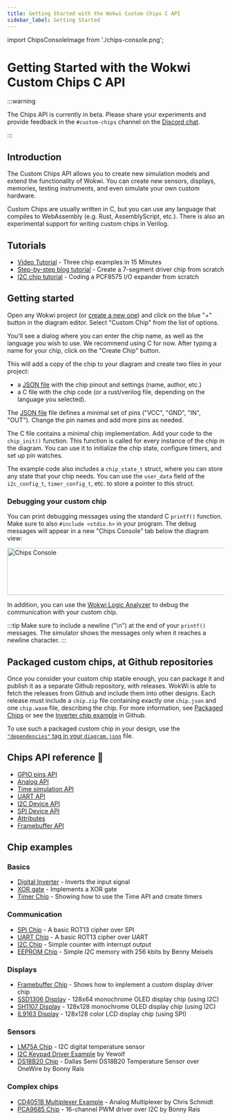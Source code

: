 ```yaml
---
title: Getting Started with the Wokwi Custom Chips C API
sidebar_label: Getting Started
---
```


import ChipsConsoleImage from './chips-console.png';

# Getting Started with the Wokwi Custom Chips C API

:::warning

The Chips API is currently in beta. Please share your experiments and provide feedback in the `#custom-chips` channel on the [Discord chat](https://wokwi.com/discord).

:::

## Introduction

The Custom Chips API allows you to create new simulation models and extend the functionality of Wokwi. You can create new sensors, displays, memories, testing instruments, and even simulate your own custom hardware.

Custom Chips are usually written in C, but you can use any language that compiles to WebAssembly (e.g. Rust, AssemblyScript, etc.). There is also an experimental support for writing custom chips in Verilog.

## Tutorials

- [Video Tutorial](https://youtu.be/yzdCS3A4DvU) - Three chip examples in 15 Minutes
- [Step-by-step blog tutorial](https://link.wokwi.com/chips-api-tutorial) - Create a 7-segment driver chip from scratch
- [I2C chip tutorial](https://youtu.be/BS_uTqz3zik) - Coding a PCF8575 I/O expander from scratch

## Getting started

Open any Wokwi project (or [create a new one](https://wokwi.com/projects/new)) and click on the blue "+" button in the diagram editor. Select "Custom Chip" from the list of options.

You'll see a dialog where you can enter the chip name, as well as the language you wish to use. We recommend using C for now. After typing a name for your chip, click on the "Create Chip" button.

This will add a copy of the chip to your diagram and create two files in your project:

- a [JSON file](./chip-json) with the chip pinout and settings (name, author, etc.)
- a C file with the chip code (or a rust/verilog file, depending on the language you selected).

The [JSON file](./chip-json) file defines a minimal set of pins ("VCC", "GND", "IN", "OUT"). Change the pin names and add more pins as needed.

The C file contains a minimal chip implementation. Add your code to the `chip_init()` function. This function is called for every instance of the chip in the diagram. You can use it to initialize the chip state, configure timers, and set up pin watches.

The example code also includes a `chip_state_t` struct, where you can store any state that your chip needs. You can use the `user_data` field of the `i2c_config_t`, `timer_config_t`, etc. to store a pointer to this struct.

### Debugging your custom chip

You can print debugging messages using the standard C `printf()` function. Make sure to also `#include <stdio.h>` in your program. The debug messages will appear in a new "Chips Console" tab below the diagram view:

<img src={ChipsConsoleImage} alt="Chips Console" width="543" height="109" />

In addition, you can use the [Wokwi Logic Analyzer](../guides/logic-analyzer) to debug the communication with your custom chip.

:::tip
Make sure to include a newline ("\n") at the end of your `printf()` messages. The simulator shows the messages only when it reaches a newline character.
:::

## Packaged custom chips, at Github repositories

Once you consider your custom chip stable enough, you can package it and publish it as a separate Github repository, with releases. WokWi is able to fetch the releases from Github and include them into other designs. Each release must include a `chip.zip` file containing exactly one `chip.json` and one `chip.wasm` file, describing the chip. For more information, see [Packaged Chips](./packaged-chip) or see the [Inverter chip example](https://github.com/wokwi/inverter-chip/releases) in Github.

To use such a packaged custom chip in your design, use the [`"dependencies"` tag in your `diagram.json`](/diagram-format#connections) file.

## Chips API reference 📖

- [GPIO pins API](gpio)
- [Analog API](analog)
- [Time simulation API](time)
- [UART API](uart)
- [I2C Device API](i2c)
- [SPI Device API](spi)
- [Attributes](attributes)
- [Framebuffer API](framebuffer)

## Chip examples

### Basics

- [Digital Inverter](https://wokwi.com/projects/327458636089524820) - Inverts the input signal
- [XOR gate](https://wokwi.com/projects/329456176677782100) - Implements a XOR gate
- [Timer Chip](https://wokwi.com/projects/341265875285836370) - Showing how to use the Time API and create timers

### Communication

- [SPI Chip](https://wokwi.com/projects/330669951756010068) - A basic ROT13 cipher over SPI
- [UART Chip](https://wokwi.com/projects/333638144389808723) - A basic ROT13 cipher over UART
- [I2C Chip](https://wokwi.com/projects/344061754973618771) - Simple counter with interrupt output
- [EEPROM Chip](https://wokwi.com/projects/329482717479567954) - Simple I2C memory with 256 kbits by Benny Meisels

### Displays

- [Framebuffer Chip](https://wokwi.com/projects/330503863007183442) - Shows how to implement a custom display driver chip
- [SSD1306 Display](https://wokwi.com/projects/371050937178768385) - 128x64 monochrome OLED display chip (using I2C)
- [SH1107 Display](https://wokwi.com/projects/376496004605220865) - 128x128 monochrome OLED display chip (using I2C)
- [IL9163 Display](https://wokwi.com/projects/333332561949360723) - 128x128 color LCD display chip (using SPI)

### Sensors

- [LM75A Chip](https://wokwi.com/projects/344037885763125843) - I2C digital temperature sensor
- [I2C Keypad Driver Example](https://wokwi.com/projects/344059749365449300) by Yewolf
- [DS18B20 Chip](https://wokwi.com/projects/349898396478210642) - Dallas Semi DS18B20 Temperature Sensor over OneWire by Bonny Rais

### Complex chips

- [CD4051B Multiplexer Example](https://wokwi.com/projects/343522915673702994) - Analog Multiplexer by Chris Schmidt
- [PCA9685 Chip](https://wokwi.com/projects/348856116302578258) - 16-channel PWM driver over I2C by Bonny Rais
